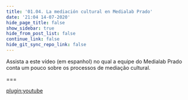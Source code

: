 ```yaml
---
title: '01.04. La mediación cultural en Medialab Prado'
date: '21:04 14-07-2020'
hide_page_title: false
show_sidebar: true
hide_from_post_list: false
continue_link: false
hide_git_sync_repo_link: false
---
```


Assista a este vídeo (em espanhol) no qual a equipe do Medialab Prado conta um pouco sobre os processos de mediação cultural.

===

[plugin:youtube](https://www.youtube.com/watch?v=sprdd6NZqPU)

